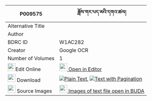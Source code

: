 |P009575|ཟློས་གར་པད་མའི་དགའ་ཚལ། 
| --- | --- 
|Alternative Title |
|Author | 
|BDRC ID | W1AC282
|Creator | Google OCR
|Number of Volumes| 1
|<img width="25" src="https://img.icons8.com/color/25/000000/edit-property.png">Edit Online| [<img width="25" src="https://avatars.githubusercontent.com/u/45091458?s=200&v=4"> Open in Editor](http://editor.openpecha.org/P009575)
|<img width="25" src="https://img.icons8.com/fluent/48/000000/download-2.png"/>  Download | [![](https://img.icons8.com/color/20/000000/txt.png)Plain Text](https://github.com/Openpecha/P009575/releases/download/v1/dogar_pema_i_gatsal_plain_P009575.zip), [![](https://img.icons8.com/color/20/000000/txt.png)Text with Pagination](https://github.com/Openpecha/P009575/releases/download/v1/dogar_pema_i_gatsal_pages_P009575.zip)
|<img width="25" src="https://img.icons8.com/plasticine/100/000000/pictures-folder.png"/>  Source Images | [<img width="25" src="https://library.bdrc.io/icons/BUDA-small.svg"> Images of text file open in BUDA](https://library.bdrc.io/show/bdr:W1AC282)